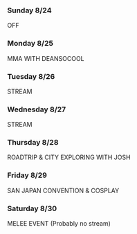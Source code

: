 ### Sunday 8/24
OFF

### Monday 8/25
MMA WITH DEANSOCOOL

### Tuesday 8/26
STREAM

### Wednesday 8/27
STREAM

### Thursday 8/28
ROADTRIP & CITY EXPLORING WITH JOSH

### Friday 8/29
SAN JAPAN CONVENTION & COSPLAY

### Saturday 8/30
MELEE EVENT (Probably no stream)

